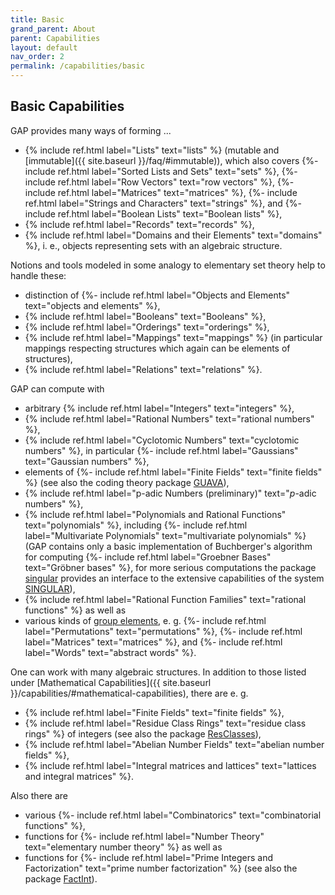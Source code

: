 ```yaml
---
title: Basic
grand_parent: About
parent: Capabilities
layout: default
nav_order: 2
permalink: /capabilities/basic
---
```

## Basic Capabilities

GAP provides many ways of forming ...

 - {% include ref.html label="Lists" text="lists" %} (mutable and 
   [immutable]({{ site.baseurl }}/faq/#immutable)), which also covers
   {%- include ref.html label="Sorted Lists and Sets" text="sets" %},
   {%- include ref.html label="Row Vectors" text="row vectors" %},
   {%- include ref.html label="Matrices" text="matrices" %},
   {%- include ref.html label="Strings and Characters" text="strings" %}, and
   {%- include ref.html label="Boolean Lists" text="Boolean lists" %},
 - {% include ref.html label="Records" text="records" %},
 - {% include ref.html label="Domains and their Elements" text="domains" %},
    i. e., objects representing sets with an algebraic structure.

Notions and tools modeled in some analogy to elementary set theory help
to handle these:

- distinction of
  {%- include ref.html label="Objects and Elements" text="objects and elements" %},
- {% include ref.html label="Booleans" text="Booleans" %},
- {% include ref.html label="Orderings" text="orderings" %},
- {% include ref.html label="Mappings" text="mappings" %} (in particular
  mappings respecting structures which again can be elements of
  structures),
- {% include ref.html label="Relations" text="relations" %}.

GAP can compute with

- arbitrary {% include ref.html label="Integers" text="integers" %},
- {% include ref.html label="Rational Numbers" text="rational numbers" %},
- {% include ref.html label="Cyclotomic Numbers" text="cyclotomic numbers" %}, in particular
  {%- include ref.html label="Gaussians" text="Gaussian numbers" %},
- elements of {%- include ref.html label="Finite Fields" text="finite fields" %} (see also the coding theory package
  [GUAVA](https://gap-packages.github.io/guava/)),
- {% include ref.html label="p-adic Numbers (preliminary)" text="<em>p</em>-adic numbers" %},
- {% include ref.html label="Polynomials and Rational Functions" text="polynomials" %}, including
  {%- include ref.html label="Multivariate Polynomials" text="multivariate polynomials" %} (GAP contains
  only a basic implementation of Buchberger's algorithm for computing
  {%- include ref.html label="Groebner Bases" text="Gröbner bases" %},
  for more serious computations the package
  [singular](https://gap-packages.github.io/singular/) provides an interface
  to the extensive capabilities of the system
  [SINGULAR](http://www.singular.uni-kl.de)),
- {% include ref.html label="Rational Function Families" text="rational functions" %} as well as
- various kinds of [group elements](groups.html), e. g.
  {%- include ref.html label="Permutations" text="permutations" %},
  {%- include ref.html label="Matrices" text="matrices" %}, and
  {%- include ref.html label="Words" text="abstract words" %}.

One can work with many algebraic structures. In addition to those listed under
[Mathematical Capabilities]({{ site.baseurl }}/capabilities/#mathematical-capabilities), there are e. g.

- {% include ref.html label="Finite Fields" text="finite fields" %},
- {% include ref.html label="Residue Class Rings" text="residue class rings" %} of integers (see also the package
  [ResClasses](https://gap-packages.github.io/resclasses/)),
- {% include ref.html label="Abelian Number Fields" text="abelian number fields" %},
- {% include ref.html label="Integral matrices and lattices" text="lattices and integral matrices" %}.

Also there are

- various {%- include ref.html label="Combinatorics" text="combinatorial functions" %},
- functions for
  {%- include ref.html label="Number Theory" text="elementary number theory" %} as well as
- functions for
  {%- include ref.html label="Prime Integers and Factorization" text="prime number factorization" %} (see also the package
  [FactInt](https://gap-packages.github.io/FactInt)).
